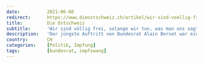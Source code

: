 ```yaml
---
date:          2021-06-08
redirect:      https://www.dieostschweiz.ch/artikel/wir-sind-voellig-frei-solange-wir-tun-was-man-uns-sagt-9YLkQoD
title:         Die Ostschweiz
subtitle:      'Wir sind völlig frei, solange wir tun, was man uns sagt'
description:   'Der jüngste Auftritt von Bundesrat Alain Berset war ein Husarenstück der verbalen Kommunikation. Selbst wenn man seine Sprachbarriere begünstigend einrechnet: Was der Innenminister jüngst gesagt hat, macht beim besten Willen keinen Sinn.'
country:       CH
categories:    [Politik, Impfung]
tags:          [bundesrat, impfzwang]
---
```

